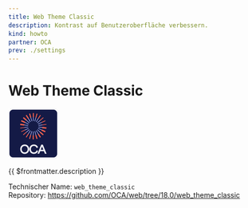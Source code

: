 ```yaml
---
title: Web Theme Classic
description: Kontrast auf Benutzeroberfläche verbessern.
kind: howto
partner: OCA
prev: ./settings
---
```


# Web Theme Classic

![icon_oca_app](attachments/icon_oca_app.png)

{{ $frontmatter.description }}

Technischer Name: `web_theme_classic`\
Repository: <https://github.com/OCA/web/tree/18.0/web_theme_classic>

